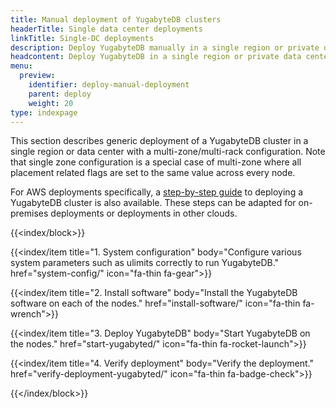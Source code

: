 ```yaml
---
title: Manual deployment of YugabyteDB clusters
headerTitle: Single data center deployments
linkTitle: Single-DC deployments
description: Deploy YugabyteDB manually in a single region or private data center using basic administration commands.
headcontent: Deploy YugabyteDB in a single region or private data center
menu:
  preview:
    identifier: deploy-manual-deployment
    parent: deploy
    weight: 20
type: indexpage
---
```


This section describes generic deployment of a YugabyteDB cluster in a single region or data center with a multi-zone/multi-rack configuration. Note that single zone configuration is a special case of multi-zone where all placement related flags are set to the same value across every node.

For AWS deployments specifically, a [step-by-step guide](../public-clouds/aws/manual-deployment/) to deploying a YugabyteDB cluster is also available. These steps can be adapted for on-premises deployments or deployments in other clouds.

{{<index/block>}}

  {{<index/item
    title="1. System configuration"
    body="Configure various system parameters such as ulimits correctly to run YugabyteDB."
    href="system-config/"
    icon="fa-thin fa-gear">}}

  {{<index/item
    title="2. Install software"
    body="Install the YugabyteDB software on each of the nodes."
    href="install-software/"
    icon="fa-thin fa-wrench">}}

  {{<index/item
    title="3. Deploy YugabyteDB"
    body="Start YugabyteDB on the nodes."
    href="start-yugabyted/"
    icon="fa-thin fa-rocket-launch">}}

  {{<index/item
    title="4. Verify deployment"
    body="Verify the deployment."
    href="verify-deployment-yugabyted/"
    icon="fa-thin fa-badge-check">}}

{{</index/block>}}
